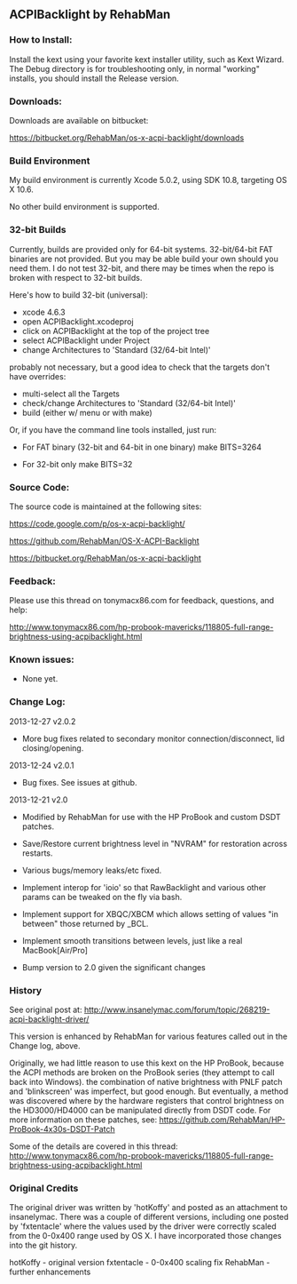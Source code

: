 ## ACPIBacklight by RehabMan


### How to Install:

Install the kext using your favorite kext installer utility, such as Kext Wizard.  The Debug directory is for troubleshooting only, in normal "working" installs, you should install the Release version.


### Downloads:

Downloads are available on bitbucket:

https://bitbucket.org/RehabMan/os-x-acpi-backlight/downloads


### Build Environment

My build environment is currently Xcode 5.0.2, using SDK 10.8, targeting OS X 10.6.

No other build environment is supported.


### 32-bit Builds

Currently, builds are provided only for 64-bit systems.  32-bit/64-bit FAT binaries are not provided.  But you may be able build your own should you need them.  I do not test 32-bit, and there may be times when the repo is broken with respect to 32-bit builds.

Here's how to build 32-bit (universal):

- xcode 4.6.3
- open ACPIBacklight.xcodeproj
- click on ACPIBacklight at the top of the project tree
- select ACPIBacklight under Project
- change Architectures to 'Standard (32/64-bit Intel)'

probably not necessary, but a good idea to check that the targets don't have overrides:
- multi-select all the Targets
- check/change Architectures to 'Standard (32/64-bit Intel)'
- build (either w/ menu or with make)

Or, if you have the command line tools installed, just run:

- For FAT binary (32-bit and 64-bit in one binary)
make BITS=3264

- For 32-bit only
make BITS=32


### Source Code:

The source code is maintained at the following sites:

https://code.google.com/p/os-x-acpi-backlight/

https://github.com/RehabMan/OS-X-ACPI-Backlight

https://bitbucket.org/RehabMan/os-x-acpi-backlight



### Feedback:

Please use this thread on tonymacx86.com for feedback, questions, and help:

http://www.tonymacx86.com/hp-probook-mavericks/118805-full-range-brightness-using-acpibacklight.html



### Known issues:

- None yet.


### Change Log:

2013-12-27 v2.0.2

- More bug fixes related to secondary monitor connection/disconnect, lid closing/opening.


2013-12-24 v2.0.1

- Bug fixes. See issues at github.


2013-12-21 v2.0

- Modified by RehabMan for use with the HP ProBook and custom DSDT patches.

- Save/Restore current brightness level in "NVRAM" for restoration across restarts.

- Various bugs/memory leaks/etc fixed.

- Implement interop for 'ioio' so that RawBacklight and various other params can be tweaked on the fly via bash.

- Implement support for XBQC/XBCM which allows setting of values "in between" those returned by _BCL.

- Implement smooth transitions between levels, just like a real MacBook[Air/Pro]

- Bump version to 2.0 given the significant changes



### History

See original post at:
http://www.insanelymac.com/forum/topic/268219-acpi-backlight-driver/

This version is enhanced by RehabMan for various features called out in the Change log, above.

Originally, we had little reason to use this kext on the HP ProBook, because the ACPI methods are broken on the ProBook series (they attempt to call back into Windows).  the combination of native brightness with PNLF patch and 'blinkscreen' was imperfect, but good enough.  But eventually, a method was discovered where by the hardware registers that control brightness on the HD3000/HD4000 can be manipulated directly from DSDT code.  For more information on these patches, see: https://github.com/RehabMan/HP-ProBook-4x30s-DSDT-Patch

Some of the details are covered in this thread: http://www.tonymacx86.com/hp-probook-mavericks/118805-full-range-brightness-using-acpibacklight.html


### Original Credits

The original driver was written by 'hotKoffy' and posted as an attachment to insanelymac.  There was a couple of different versions, including one posted by 'fxtentacle' where the values used by the driver were correctly scaled from the 0-0x400 range used by OS X.  I have incorporated those changes into the git history.

hotKoffy - original version
fxtentacle - 0-0x400 scaling fix
RehabMan - further enhancements
